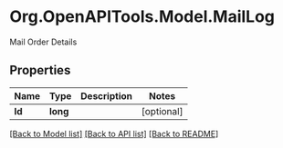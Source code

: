 # Org.OpenAPITools.Model.MailLog
Mail Order Details

## Properties

Name | Type | Description | Notes
------------ | ------------- | ------------- | -------------
**Id** | **long** |  | [optional] 

[[Back to Model list]](../README.md#documentation-for-models) [[Back to API list]](../README.md#documentation-for-api-endpoints) [[Back to README]](../README.md)

